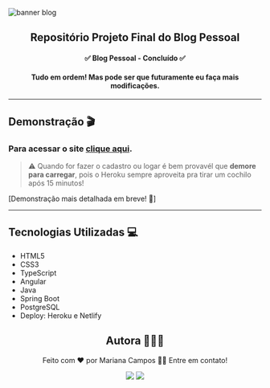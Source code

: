![banner blog](https://i.imgur.com/N69z6KK.png)

<h2 align="center">Repositório Projeto Final do Blog Pessoal</h2>

<h4 align="center"> ✅ Blog Pessoal - Concluído ✅ </h4>
<h4 align="center"> Tudo em ordem! Mas pode ser que futuramente eu faça mais modificações.</h4>

----

## Demonstração 🎬 
### Para acessar o site [clique aqui](blog-cplus.netlify.app/#/login).
> ⚠ Quando for fazer o cadastro ou logar é bem provavél que **demore para carregar**, pois o Heroku sempre aproveita pra tirar um cochilo após 15 minutos!

[Demonstração mais detalhada em breve! 👀]

---

## Tecnologias Utilizadas 💻
- HTML5
- CSS3
- TypeScript
- Angular
- Java
- Spring Boot
- PostgreSQL
- Deploy: Heroku e Netlify

<div align="center">
<h2>Autora 👩🏻‍💻</h2>
<p>Feito com ❤️ por Mariana Campos 👋🏽 Entre em contato!</p>
<a href="https://www.linkedin.com/in/mariana-campos-br/" target="_blank"><img src="https://img.shields.io/badge/LinkedIn-4FBDC8?style=flat&logo=LinkedIn&logoColor=white&link=https://www.linkedin.com/in/mariana-campos-br/"></a> <a href="mailto:marianacristinadecampos@gmail.com" target="_blank"><img src="https://img.shields.io/badge/Email-E346B9?style=flat&logo=Gmail&logoColor=white&link=mailto:marianacristinadecampos@gmail.com"></a>
</div>

